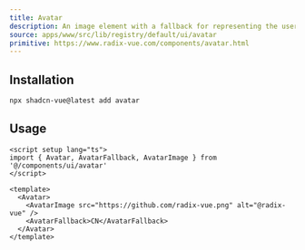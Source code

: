 ```yaml
---
title: Avatar
description: An image element with a fallback for representing the user.
source: apps/www/src/lib/registry/default/ui/avatar
primitive: https://www.radix-vue.com/components/avatar.html
---
```


<ComponentPreview name="AvatarDemo" />

## Installation

```bash
npx shadcn-vue@latest add avatar
```

## Usage

```vue
<script setup lang="ts">
import { Avatar, AvatarFallback, AvatarImage } from '@/components/ui/avatar'
</script>

<template>
  <Avatar>
    <AvatarImage src="https://github.com/radix-vue.png" alt="@radix-vue" />
    <AvatarFallback>CN</AvatarFallback>
  </Avatar>
</template>
```
